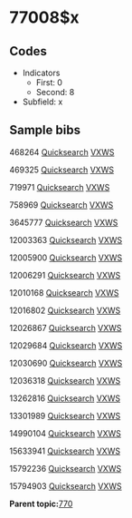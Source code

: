 # 77008$x

## Codes

-   Indicators
    -   First: 0
    -   Second: 8
-   Subfield: x

## Sample bibs

468264 [Quicksearch](https://search.library.yale.edu/catalog/468264) [VXWS](http://prodorbis.library.yale.edu:7014/vxws/GetHoldingsService?bibId=468264)

469325 [Quicksearch](https://search.library.yale.edu/catalog/469325) [VXWS](http://prodorbis.library.yale.edu:7014/vxws/GetHoldingsService?bibId=469325)

719971 [Quicksearch](https://search.library.yale.edu/catalog/719971) [VXWS](http://prodorbis.library.yale.edu:7014/vxws/GetHoldingsService?bibId=719971)

758969 [Quicksearch](https://search.library.yale.edu/catalog/758969) [VXWS](http://prodorbis.library.yale.edu:7014/vxws/GetHoldingsService?bibId=758969)

3645777 [Quicksearch](https://search.library.yale.edu/catalog/3645777) [VXWS](http://prodorbis.library.yale.edu:7014/vxws/GetHoldingsService?bibId=3645777)

12003363 [Quicksearch](https://search.library.yale.edu/catalog/12003363) [VXWS](http://prodorbis.library.yale.edu:7014/vxws/GetHoldingsService?bibId=12003363)

12005900 [Quicksearch](https://search.library.yale.edu/catalog/12005900) [VXWS](http://prodorbis.library.yale.edu:7014/vxws/GetHoldingsService?bibId=12005900)

12006291 [Quicksearch](https://search.library.yale.edu/catalog/12006291) [VXWS](http://prodorbis.library.yale.edu:7014/vxws/GetHoldingsService?bibId=12006291)

12010168 [Quicksearch](https://search.library.yale.edu/catalog/12010168) [VXWS](http://prodorbis.library.yale.edu:7014/vxws/GetHoldingsService?bibId=12010168)

12016802 [Quicksearch](https://search.library.yale.edu/catalog/12016802) [VXWS](http://prodorbis.library.yale.edu:7014/vxws/GetHoldingsService?bibId=12016802)

12026867 [Quicksearch](https://search.library.yale.edu/catalog/12026867) [VXWS](http://prodorbis.library.yale.edu:7014/vxws/GetHoldingsService?bibId=12026867)

12029684 [Quicksearch](https://search.library.yale.edu/catalog/12029684) [VXWS](http://prodorbis.library.yale.edu:7014/vxws/GetHoldingsService?bibId=12029684)

12030690 [Quicksearch](https://search.library.yale.edu/catalog/12030690) [VXWS](http://prodorbis.library.yale.edu:7014/vxws/GetHoldingsService?bibId=12030690)

12036318 [Quicksearch](https://search.library.yale.edu/catalog/12036318) [VXWS](http://prodorbis.library.yale.edu:7014/vxws/GetHoldingsService?bibId=12036318)

13262816 [Quicksearch](https://search.library.yale.edu/catalog/13262816) [VXWS](http://prodorbis.library.yale.edu:7014/vxws/GetHoldingsService?bibId=13262816)

13301989 [Quicksearch](https://search.library.yale.edu/catalog/13301989) [VXWS](http://prodorbis.library.yale.edu:7014/vxws/GetHoldingsService?bibId=13301989)

14990104 [Quicksearch](https://search.library.yale.edu/catalog/14990104) [VXWS](http://prodorbis.library.yale.edu:7014/vxws/GetHoldingsService?bibId=14990104)

15633941 [Quicksearch](https://search.library.yale.edu/catalog/15633941) [VXWS](http://prodorbis.library.yale.edu:7014/vxws/GetHoldingsService?bibId=15633941)

15792236 [Quicksearch](https://search.library.yale.edu/catalog/15792236) [VXWS](http://prodorbis.library.yale.edu:7014/vxws/GetHoldingsService?bibId=15792236)

15794903 [Quicksearch](https://search.library.yale.edu/catalog/15794903) [VXWS](http://prodorbis.library.yale.edu:7014/vxws/GetHoldingsService?bibId=15794903)

**Parent topic:**[770](../../tags/770/770.md)

